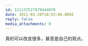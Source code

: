 ```yaml
---
id: 111137527879444070
date: 2011-03-28T10:53:00.000Z
reply: false
media_attachments: 0
---
```


真的可以改变很多，甚至是自己的观点。 ​​​​

